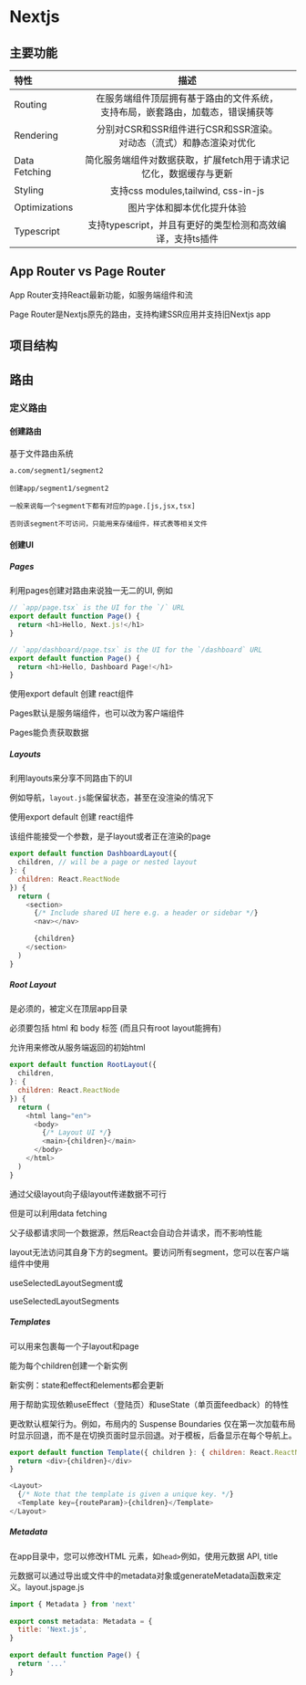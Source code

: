 # Nextjs

## 主要功能

|特性|描述|
|:---|:---:|
|Routing|在服务端组件顶层拥有基于路由的文件系统，<br/>支持布局，嵌套路由，加载态，错误捕获等|
|Rendering|分别对CSR和SSR组件进行CSR和SSR渲染。<br/>对动态（流式）和静态渲染对优化|
|Data Fetching|简化服务端组件对数据获取，扩展fetch用于请求记忆化，数据缓存与更新|
|Styling|支持css modules,tailwind, css-in-js|
|Optimizations|图片字体和脚本优化提升体验|
|Typescript|支持typescript，并且有更好的类型检测和高效编译，支持ts插件|

## App Router vs Page Router

App Router支持React最新功能，如服务端组件和流

Page Router是Nextjs原先的路由，支持构建SSR应用并支持旧Nextjs app

## 项目结构

## 路由

### 定义路由

#### 创建路由

基于文件路由系统

```
a.com/segment1/segment2

创建app/segment1/segment2

一般来说每一个segment下都有对应的page.[js,jsx,tsx]

否则该segment不可访问，只能用来存储组件，样式表等相关文件
```

#### 创建UI

##### Pages

利用pages创建对路由来说独一无二的UI, 例如

```js
// `app/page.tsx` is the UI for the `/` URL
export default function Page() {
  return <h1>Hello, Next.js!</h1>
}

// `app/dashboard/page.tsx` is the UI for the `/dashboard` URL
export default function Page() {
  return <h1>Hello, Dashboard Page!</h1>
}
```

使用export default 创建 react组件

Pages默认是服务端组件，也可以改为客户端组件

Pages能负责获取数据

##### Layouts

利用layouts来分享不同路由下的UI

例如导航，`layout.js`能保留状态，甚至在没渲染的情况下

使用export default 创建 react组件

该组件能接受一个参数，是子layout或者正在渲染的page

```js
export default function DashboardLayout({
  children, // will be a page or nested layout
}: {
  children: React.ReactNode
}) {
  return (
    <section>
      {/* Include shared UI here e.g. a header or sidebar */}
      <nav></nav>
 
      {children}
    </section>
  )
}
```

##### Root Layout

是必须的，被定义在顶层app目录

必须要包括 html 和 body 标签 (而且只有root layout能拥有)

允许用来修改从服务端返回的初始html

```js
export default function RootLayout({
  children,
}: {
  children: React.ReactNode
}) {
  return (
    <html lang="en">
      <body>
        {/* Layout UI */}
        <main>{children}</main>
      </body>
    </html>
  )
}
```

通过父级layout向子级layout传递数据不可行

但是可以利用data fetching

父子级都请求同一个数据源，然后React会自动合并请求，而不影响性能

layout无法访问其自身下方的segment。要访问所有segment，您可以在客户端组件中使用

useSelectedLayoutSegment或

useSelectedLayoutSegments

##### Templates

可以用来包裹每一个子layout和page

能为每个children创建一个新实例

新实例：state和effect和elements都会更新

用于帮助实现依赖useEffect（登陆页）和useState（单页面feedback）的特性

更改默认框架行为。例如，布局内的 Suspense Boundaries 仅在第一次加载布局时显示回退，而不是在切换页面时显示回退。对于模板，后备显示在每个导航上。

```js
export default function Template({ children }: { children: React.ReactNode }) {
  return <div>{children}</div>
}

<Layout>
  {/* Note that the template is given a unique key. */}
  <Template key={routeParam}>{children}</Template>
</Layout>
```

##### Metadata

在app目录中，您可以修改HTML 元素，如`head>`例如，使用元数据 API, title

元数据可以通过导出或文件中的metadata对象或generateMetadata函数来定义。layout.jspage.js

```js
import { Metadata } from 'next'
 
export const metadata: Metadata = {
  title: 'Next.js',
}
 
export default function Page() {
  return '...'
}

```
